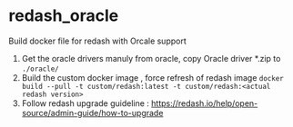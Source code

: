 # redash_oracle
Build docker file for redash with Orcale support 
1. Get the oracle drivers manuly from oracle, copy Oracle driver *.zip to ```./oracle/```
2. Build the custom docker image , force refresh of redash image
  ```docker build --pull -t custom/redash:latest -t custom/redash:<actual redash version>```
3. Follow redash upgrade guideline : https://redash.io/help/open-source/admin-guide/how-to-upgrade
 
